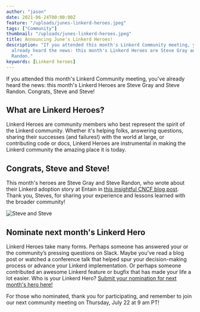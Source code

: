 ```yaml
---
author: "jason"
date: 2021-06-24T00:00:00Z
feature: "/uploads/junes-linkerd-heroes.jpeg"
tags: ["Community"]
thumbnail: "/uploads/junes-linkerd-heroes.jpeg"
title: Announcing June's Linkerd Heroes!
description: "If you attended this month's Linkerd Community meeting, you've
  already heard the news: this month's Linkerd Heroes are Steve Gray and Steve
  Randon."
keywords: [Linkerd heroes]
---
```


If you attended this month's Linkerd Community meeting, you've already
heard the news: this month's Linkerd Heroes are Steve Gray and Steve
Randon. Congrats, Steve and Steve!

## What are Linkerd Heroes?

Linkerd Heroes are community members who best represent the spirit
of the Linkerd community. Whether it's helping folks, answering
questions, sharing their successes (and failures!) with the world
at large, or contributing code or docs, Linkerd Heroes are instrumental
in making the Linkerd community the amazing place it is today.

## Congrats, Steve and Steve!

This month's heroes are Steve Gray and Steve Randon, who wrote about their
Linkerd adoption story at Entain in
[this insightful CNCF blog post](https://www.cncf.io/blog/2021/04/19/when-lebron-scores-latency-matters-realizing-10x-throughput-while-driving-down-costs-and-sleeping-through-the-night/).
Thank you, Steves, for sharing your experience and lessons learned with the
broader community!

![Steve and Steve](/uploads/junes-linkerd-heroes.jpeg)

## Nominate next month's Linkerd Hero

Linkerd Heroes take many forms. Perhaps someone has answered your or the
community’s pressing questions on Slack. Maybe you've read a blog post or
watched a conference talk that helped spur your decision-making process
or advance your Linkerd implementation. Or perhaps someone contributed
an awesome Linkerd feature or bugfix that has made your life a lot easier.
Who is your Linkerd Hero? [Submit your nomination for next month's hero here!](https://docs.google.com/forms/d/e/1FAIpQLSfNv--UnbbZSzW7J3SbREIMI-HaooyX9im8yLIGB7M_LKT_Fw/viewform?usp=sf_link)

For those who nominated, thank you for participating, and remember to join
our next community meeting on Thursday, July 22 at 9 am PT!
